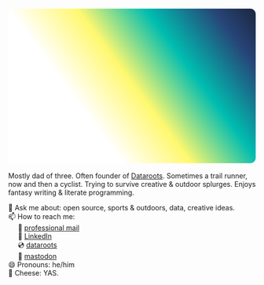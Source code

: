 ![STATS](./assets/badge.svg)

Mostly dad of three. Often founder of [Dataroots](https://dataroots.io).  Sometimes a trail runner, now and then a cyclist. Trying to survive creative & outdoor splurges. Enjoys fantasy writing & literate programming.

💬 Ask me about: open source, sports & outdoors, data, creative ideas.  
📫 How to reach me:   
&nbsp;&nbsp;&nbsp;&nbsp;&nbsp;💌 [professional mail](mailto:bart@dataroots.io)   
&nbsp;&nbsp;&nbsp;&nbsp;&nbsp;🧳 [LinkedIn](https://www.linkedin.com/in/bartsmeets/)   
&nbsp;&nbsp;&nbsp;&nbsp;&nbsp;💿 [dataroots](https://dataroots.io)   
&nbsp;&nbsp;&nbsp;&nbsp;&nbsp;🥷 [mastodon](https://fosstodon.org/@bart6114)   
😄 Pronouns: he/him  
🧀 Cheese: YAS.

